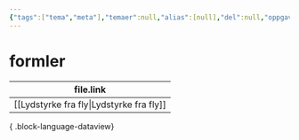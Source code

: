 ```yaml
---
{"tags":["tema","meta"],"temaer":null,"alias":[null],"del":null,"oppgave":null,"fag":null,"eksamen":null,"dg-publish":true,"title":"formler","date":"2023-06-01","modified":"2023-06-01","permalink":"/temaer/formler/","dgPassFrontmatter":true}
---
```



# formler
| file.link                                   |
| ------------------------------------------- |
| [[Lydstyrke fra fly\|Lydstyrke fra fly]] |

{ .block-language-dataview}
